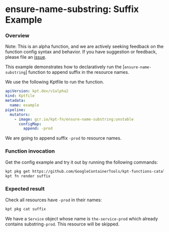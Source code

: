 # ensure-name-substring: Suffix Example

### Overview

Note: This is an alpha function, and we are actively seeking feedback on the
function config syntax and behavior. If you have suggestion or feedback, please
file an [issue].

This example demonstrates how to declaratively run the [`ensure-name-substring`]
function to append suffix in the resource names.

We use the following Kptfile to run the function.

```yaml
apiVersion: kpt.dev/v1alpha2
kind: Kptfile
metadata:
  name: example
pipeline:
  mutators:
    - image: gcr.io/kpt-fn/ensure-name-substring:unstable
      configMap:
        append: -prod
```

We are going to append suffix `-prod` to resource names.

### Function invocation

Get the config example and try it out by running the following commands:

```sh
kpt pkg get https://github.com/GoogleContainerTools/kpt-functions-catalog.git/examples/ensure-name-substring/suffix .
kpt fn render suffix
```

### Expected result

Check all resources have `-prod` in their names:

```sh
kpt pkg cat suffix
```

We have a `Service` object whose name is `the-service-prod` which already
contains substring`-prod`. This resource will be skipped.

[issue]: https://github.com/GoogleContainerTools/kpt/issues/new/choose
[ensure-name-substring]: https://catalog.kpt.dev/ensure-name-substring/v0.1/
